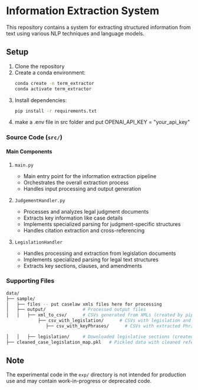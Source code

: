 # Information Extraction System

This repository contains a system for extracting structured information from text using various NLP techniques and language models.


## Setup

1. Clone the repository
2. Create a conda environment:
   ```bash
   conda create -n term_extractor
   conda activate term_extractor
   ```
3. Install dependencies:
   ```bash
   pip install -r requirements.txt
   ```
4. make a .env file in src folder and put OPENAI_API_KEY = "your_api_key" 

### Source Code (`src/`)

#### Main Components

1. `main.py`
   - Main entry point for the information extraction pipeline
   - Orchestrates the overall extraction process
   - Handles input processing and output generation

2. `JudgementHandler.py`
   - Processes and analyzes legal judgment documents
   - Extracts key information like case details
   - Implements specialized parsing for judgment-specific structures
   - Handles citation extraction and cross-referencing
  

3. `LegislationHandler`
   - Handles processing and extraction from legislation documents
   - Implements specialized parsing for legal text structures
   - Extracts key sections, clauses, and amendments


### Supporting Files

```bash
data/
├── sample/
│   ├── files -- put caselaw xmls files here for processing              # Input XML files
│   ├── output/              # Processed output files
│   │   ├── xml_to_csv/      # CSVs generated from XMLs (created by pipeline)
            ├── csv_with_legislation/      # CSVs with legislation and raw result of extraction module (created by pipeline)
               ├── csv_with_keyPhrases/      # CSVs with extracted Phrases (created by pipeline)

│   │   ├── legislation/     # Downloaded legislative sections (created by pipeline)
├── cleaned_case_legislation_map.pkl   # Pickled data with cleaned references (created by pipeline)
```



## Note

The experimental code in the `exp/` directory is not intended for production use and may contain work-in-progress or deprecated code.





